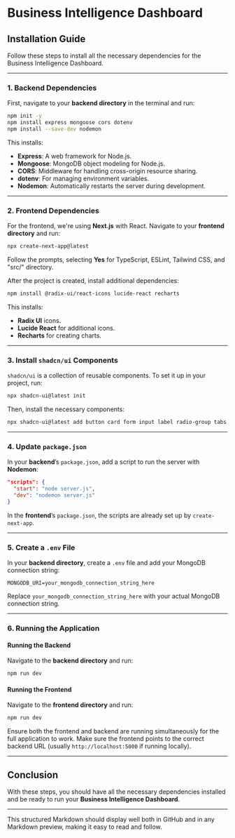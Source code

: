 # Business Intelligence Dashboard

## Installation Guide

Follow these steps to install all the necessary dependencies for the Business Intelligence Dashboard.

---

### 1. Backend Dependencies

First, navigate to your **backend directory** in the terminal and run:

```bash
npm init -y
npm install express mongoose cors dotenv
npm install --save-dev nodemon
```

This installs:

- **Express**: A web framework for Node.js.
- **Mongoose**: MongoDB object modeling for Node.js.
- **CORS**: Middleware for handling cross-origin resource sharing.
- **dotenv**: For managing environment variables.
- **Nodemon**: Automatically restarts the server during development.

---

### 2. Frontend Dependencies

For the frontend, we're using **Next.js** with React. Navigate to your **frontend directory** and run:

```bash
npx create-next-app@latest
```

Follow the prompts, selecting **Yes** for TypeScript, ESLint, Tailwind CSS, and "src/" directory.

After the project is created, install additional dependencies:

```bash
npm install @radix-ui/react-icons lucide-react recharts
```

This installs:

- **Radix UI** icons.
- **Lucide React** for additional icons.
- **Recharts** for creating charts.

---

### 3. Install `shadcn/ui` Components

`shadcn/ui` is a collection of reusable components. To set it up in your project, run:

```bash
npx shadcn-ui@latest init
```

Then, install the necessary components:

```bash
npx shadcn-ui@latest add button card form input label radio-group tabs toast
```

---

### 4. Update `package.json`

In your **backend**’s `package.json`, add a script to run the server with **Nodemon**:

```json
"scripts": {
  "start": "node server.js",
  "dev": "nodemon server.js"
}
```

In the **frontend**’s `package.json`, the scripts are already set up by `create-next-app`.

---

### 5. Create a `.env` File

In your **backend directory**, create a `.env` file and add your MongoDB connection string:

```plaintext
MONGODB_URI=your_mongodb_connection_string_here
```

Replace `your_mongodb_connection_string_here` with your actual MongoDB connection string.

---

### 6. Running the Application

#### Running the Backend

Navigate to the **backend directory** and run:

```bash
npm run dev
```

#### Running the Frontend

Navigate to the **frontend directory** and run:

```bash
npm run dev
```

Ensure both the frontend and backend are running simultaneously for the full application to work. Make sure the frontend points to the correct backend URL (usually `http://localhost:5000` if running locally).

---

## Conclusion

With these steps, you should have all the necessary dependencies installed and be ready to run your **Business Intelligence Dashboard**.

---

This structured Markdown should display well both in GitHub and in any Markdown preview, making it easy to read and follow.
